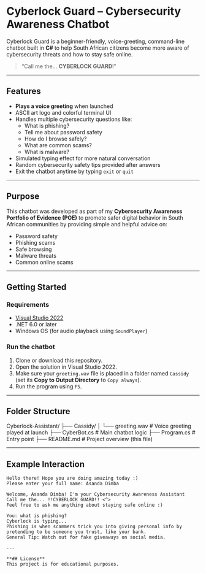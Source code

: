 # Cyberlock Guard – Cybersecurity Awareness Chatbot

Cyberlock Guard is a beginner-friendly, voice-greeting, command-line chatbot built in **C#** to help South African citizens become more aware of cybersecurity threats and how to stay safe online.

> “Call me the... **CYBERLOCK GUARD**!” 

---

## Features

- **Plays a voice greeting** when launched
- ASCII art logo and colorful terminal UI
- Handles multiple cybersecurity questions like:
  - What is phishing?
  - Tell me about password safety
  - How do I browse safely?
  - What are common scams?
  - What is malware?
- Simulated typing effect for more natural conversation
- Random cybersecurity safety tips provided after answers
- Exit the chatbot anytime by typing `exit` or `quit`

---

## Purpose

This chatbot was developed as part of my **Cybersecurity Awareness Portfolio of Evidence (POE)** to promote safer digital behavior in South African communities by providing simple and helpful advice on:

- Password safety
- Phishing scams
- Safe browsing
- Malware threats
- Common online scams

---

## Getting Started

### Requirements

- [Visual Studio 2022](https://visualstudio.microsoft.com/)
- .NET 6.0 or later
- Windows OS (for audio playback using `SoundPlayer`)

### Run the chatbot

1. Clone or download this repository.
2. Open the solution in Visual Studio 2022.
3. Make sure your `greeting.wav` file is placed in a folder named `Cassidy` (set its **Copy to Output Directory** to `Copy always`).
4. Run the program using `F5`.

---

## Folder Structure

Cyberlock-Assistant/
├── Cassidy/
│ └── greeting.wav # Voice greeting played at launch
├── CyberBot.cs # Main chatbot logic
├── Program.cs # Entry point
├── README.md # Project overview (this file)

---

## Example Interaction

```plaintext
Hello there! Hope you are doing amazing today :)
Please enter your full name: Asanda Dimba

Welcome, Asanda Dimba! I'm your Cybersecurity Awareness Assistant
Call me the... !!CYBERLOCK GUARD!! <^>
Feel free to ask me anything about staying safe online :)

You: what is phishing?
Cyberlock is typing...
Phishing is when scammers trick you into giving personal info by pretending to be someone you trust, like your bank.
General Tip: Watch out for fake giveaways on social media.

---

**## License**
This project is for educational purposes.



